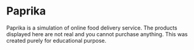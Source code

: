 # Paprika
Paprika is a simulation of online food delivery service. The products displayed here are not real and you cannot purchase anything. This was created purely for educational purpose.
